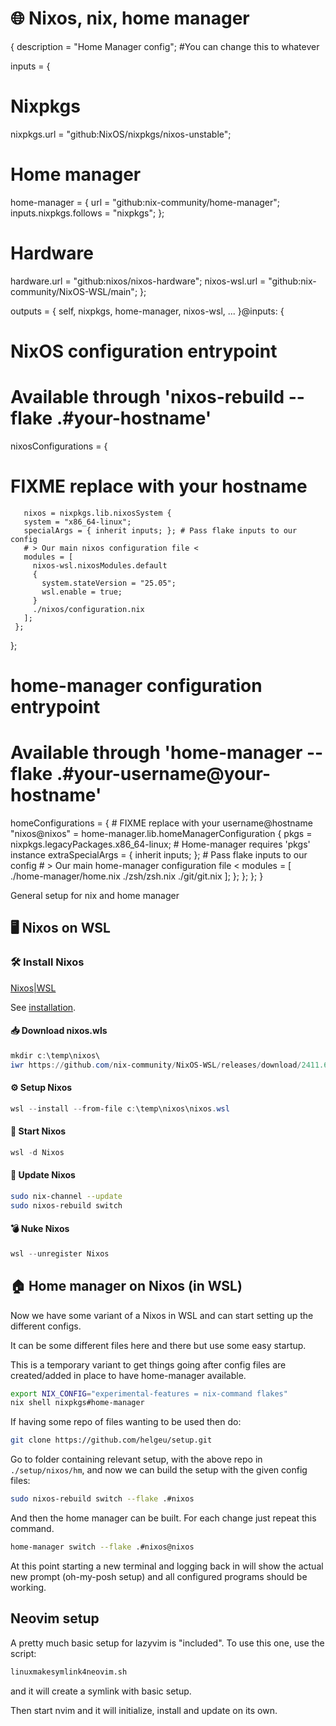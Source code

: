 # 🌐 Nixos, nix, home manager
{
 description = "Home Manager config"; #You can change this to whatever

 inputs = {
   # Nixpkgs
   nixpkgs.url = "github:NixOS/nixpkgs/nixos-unstable";

   # Home manager
   home-manager = 
    {
      url = "github:nix-community/home-manager";
      inputs.nixpkgs.follows = "nixpkgs";
    };

   # Hardware
   hardware.url = "github:nixos/nixos-hardware";
   nixos-wsl.url = "github:nix-community/NixOS-WSL/main";
 };

 outputs = { self, nixpkgs, home-manager, nixos-wsl, ... }@inputs: {
   # NixOS configuration entrypoint
   # Available through 'nixos-rebuild --flake .#your-hostname'

   nixosConfigurations = {
   # FIXME replace with your hostname
       nixos = nixpkgs.lib.nixosSystem {
       system = "x86_64-linux";
       specialArgs = { inherit inputs; }; # Pass flake inputs to our config
       # > Our main nixos configuration file <
       modules = [
         nixos-wsl.nixosModules.default
         {
           system.stateVersion = "25.05";
           wsl.enable = true;
         }
         ./nixos/configuration.nix
       ];
     };
   };

   # home-manager configuration entrypoint
   # Available through 'home-manager --flake .#your-username@your-hostname'
   homeConfigurations = {
          # FIXME replace with your username@hostname
     "nixos@nixos" = home-manager.lib.homeManagerConfiguration {
       pkgs = nixpkgs.legacyPackages.x86_64-linux; # Home-manager requires 'pkgs' instance
       extraSpecialArgs = { inherit inputs; }; # Pass flake inputs to our config
       # > Our main home-manager configuration file <
       modules = [ 
           ./home-manager/home.nix 
           ./zsh/zsh.nix
           ./git/git.nix
           ];
     };
   };
 };
}


General setup for nix and home manager

## 🖥️ Nixos on WSL

### 🛠️ Install Nixos

[Nixos|WSL](https://nix-community.github.io/NixOS-WSL/)

See [installation](https://nix-community.github.io/NixOS-WSL/install.html).

#### 📥 Download nixos.wls

```powershell
mkdir c:\temp\nixos\
iwr https://github.com/nix-community/NixOS-WSL/releases/download/2411.6.0/nixos.wsl -outfile c:\temp\nixos\nixos.wsl
```

#### ⚙️ Setup Nixos

```powershell
wsl --install --from-file c:\temp\nixos\nixos.wsl
```

#### 🚀 Start Nixos

```powershell
wsl -d Nixos
```

#### 🔄 Update Nixos

```bash
sudo nix-channel --update
sudo nixos-rebuild switch
```

#### 💣 Nuke Nixos

```powershell
wsl --unregister Nixos
```

## 🏠 Home manager on Nixos (in WSL)

Now we have some variant of a Nixos in WSL and can start setting up the different configs.

It can be some different files here and there but use some easy startup.

This is a temporary variant to get things going after config files are created/added in place to have home-manager available.


```bash
export NIX_CONFIG="experimental-features = nix-command flakes"
nix shell nixpkgs#home-manager
```

If having some repo of files wanting to be used then do:

```bash
git clone https://github.com/helgeu/setup.git
```
Go to folder containing relevant setup, with the above repo in ```./setup/nixos/hm```, and now we can build the setup with the given config files:

```bash
sudo nixos-rebuild switch --flake .#nixos
```

And then the home manager can be built. For each change just repeat this command.

```bash
home-manager switch --flake .#nixos@nixos
```

At this point starting a new terminal and logging back in will show the actual new prompt (oh-my-posh setup) and all configured programs should be working.

## Neovim setup

A pretty much basic setup for lazyvim is "included". To use this one, use the script:

```bash
linuxmakesymlink4neovim.sh
```

and it will create a symlink with basic setup.

Then start nvim and it will initialize, install and update on its own.
